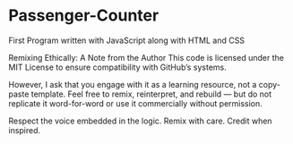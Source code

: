 # Passenger-Counter
First Program written with JavaScript along with HTML and CSS

Remixing Ethically: A Note from the Author
This code is licensed under the MIT License to ensure compatibility with GitHub’s systems.

However, I ask that you engage with it as a learning resource, not a copy-paste template.
Feel free to remix, reinterpret, and rebuild — but do not replicate it word-for-word or use it commercially without permission.

Respect the voice embedded in the logic. Remix with care. Credit when inspired.
